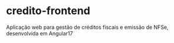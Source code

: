 # credito-frontend
Aplicação web para gestão de créditos fiscais e emissão de NFSe, desenvolvida em Angular17
